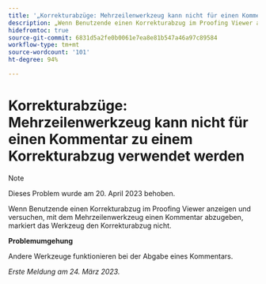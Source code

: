 ```yaml
---
title: '„Korrekturabzüge: Mehrzeilenwerkzeug kann nicht für einen Kommentar zu einem Korrekturabzug verwendet werden“'
description: „Wenn Benutzende einen Korrekturabzug im Proofing Viewer anzeigen und versuchen, mit dem Mehrzeilenwerkzeug einen Kommentar abzugeben, markiert das Werkzeug den Korrekturabzug nicht. “
hidefromtoc: true
source-git-commit: 6831d5a2fe0b0061e7ea8e81b547a46a97c89584
workflow-type: tm+mt
source-wordcount: '101'
ht-degree: 94%

---
```



# Korrekturabzüge: Mehrzeilenwerkzeug kann nicht für einen Kommentar zu einem Korrekturabzug verwendet werden

<!--This article is on the WF and WFP TOCs-->

>[!NOTE]
>
>Dieses Problem wurde am 20. April 2023 behoben.

Wenn Benutzende einen Korrekturabzug im Proofing Viewer anzeigen und versuchen, mit dem Mehrzeilenwerkzeug einen Kommentar abzugeben, markiert das Werkzeug den Korrekturabzug nicht.

**Problemumgehung**

Andere Werkzeuge funktionieren bei der Abgabe eines Kommentars.

_Erste Meldung am 24. März 2023._


